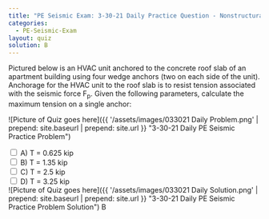 ```yaml
---
title: "PE Seismic Exam: 3-30-21 Daily Practice Question - Nonstructural Component Anchorage"
categories:
  - PE-Seismic-Exam
layout: quiz
solution: B
---
```


Pictured below is an HVAC unit anchored to the concrete roof slab of an apartment building using four wedge anchors (two on each side of the unit). Anchorage for the HVAC unit to the roof slab is to resist tension associated with the seismic force F<sub>p</sub>. Given the following parameters, calculate the maximum tension on a single anchor:

![Picture of Quiz goes here]({{ '/assets/images/033021 Daily Problem.png' | prepend: site.baseurl | prepend: site.url }} "3-30-21 Daily PE Seismic Practice Problem")
<!--more-->
<div>
  <input type="checkbox" name="answer" value="A">
  <label>A) T = 0.625 kip</label><br>
  <input type="checkbox" name="answer" value="B">
  <label>B) T = 1.35 kip</label><br>
  <input type="checkbox" name="answer" value="C">
  <label>C) T = 2.5 kip</label><br>
  <input type="checkbox" name="answer" value="D">
  <label>D) T = 3.25 kip</label><br>

</div>
<!--more-->
![Picture of Quiz goes here]({{ '/assets/images/033021 Daily Solution.png' | prepend: site.baseurl | prepend: site.url }} "3-30-21 Daily PE Seismic Practice Problem Solution")
<!--more-->
B